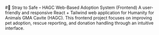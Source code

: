 #🐾 Stray to Safe – HAGC Web-Based Adoption System (Frontend)
A user-friendly and responsive React + Tailwind web application for Humanity for Animals GMA Cavite (HAGC). This frontend project focuses on improving pet adoption, rescue reporting, and donation handling through an intuitive interface.
